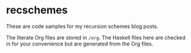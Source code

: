 # recschemes

These are code samples for my recursion schemes blog posts.

The literate Org files are stored in `/org`. The Haskell files here
are checked in for your convenience but are generated from the Org files.
